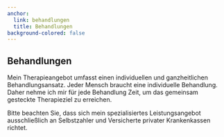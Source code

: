 ```yaml
---
anchor:
  link: behandlungen
  title: Behandlungen
background-colored: false
---
```


## Behandlungen

Mein Therapieangebot umfasst einen individuellen und ganzheitlichen Behandlungsansatz.
Jeder Mensch braucht eine individuelle Behandlung.
Daher nehme ich mir für jede Behandlung Zeit, um das gemeinsam gesteckte Therapieziel zu erreichen.

Bitte beachten Sie, dass sich mein spezialisiertes Leistungsangebot ausschließlich an Selbstzahler und Versicherte privater Krankenkassen richtet.
